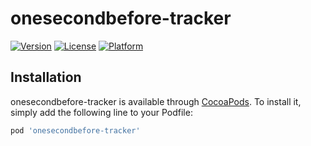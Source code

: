 # onesecondbefore-tracker

[![Version](https://img.shields.io/cocoapods/v/onesecondbefore-tracker.svg?style=flat)](https://cocoapods.org/pods/onesecondbefore-tracker)
[![License](https://img.shields.io/cocoapods/l/onesecondbefore-tracker.svg?style=flat)](https://cocoapods.org/pods/onesecondbefore-tracker)
[![Platform](https://img.shields.io/cocoapods/p/onesecondbefore-tracker.svg?style=flat)](https://cocoapods.org/pods/onesecondbefore-tracker)

## Installation

onesecondbefore-tracker is available through [CocoaPods](https://cocoapods.org). To install
it, simply add the following line to your Podfile:

```ruby
pod 'onesecondbefore-tracker'
```

